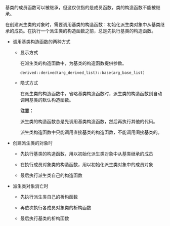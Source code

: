基类的成员函数可以被继承，但这仅仅指的是成员函数，类的构造函数不能被继承。

在创建派生类的对象时，需要调用基类的构造函数：初始化派生类对象中从基类继承的成员。在执行一个派生类的构造函数之前，总是先执行基类的构造函数。

* 调用基类构造函数的两种方式

    * 显示方式

        在派生类的构造函数中，为基类的构造函数提供参数。

        ```
        derived::derived(arg_derived_list)::base(arg_base_list) 
        ```

    * 隐式方式

        在派生类的构造函数中，省略基类构造函数时，派生类的构造函数则自动调用基类的默认构造函数。

        **注意：**

        派生类的构造函数总是先调用基类构造函数，然后再执行其他的代码。

        派生类构造函数中只能调用直接基类的构造函数，不能调用间接基类的。

* 创建派生类的对象时

    * 先执行基类的构造函数，用以初始化派生类对象中从基类继承的成员

    * 在执行成员对象类的构造函数，用以初始化派生类对象中的成员对象

    * 最后执行派生类自己的构造函数

* 派生类对象消亡时

    * 先执行派生类自己的析构函数 

    * 再依次执行各成员对象类的析构函数 

    * 最后执行基类的析构函数
